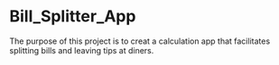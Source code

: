# Bill_Splitter_App
The purpose of this project is to creat a calculation app that facilitates splitting bills and leaving tips at diners.
